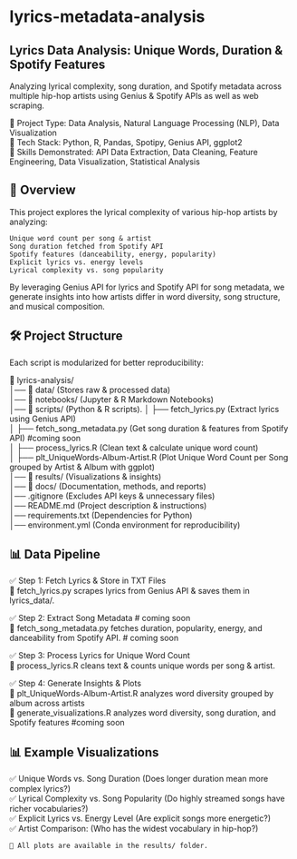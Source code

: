 # lyrics-metadata-analysis
## Lyrics Data Analysis: Unique Words, Duration & Spotify Features
Analyzing lyrical complexity, song duration, and Spotify metadata across multiple hip-hop artists using Genius &amp; Spotify APIs as well as web scraping.

📌 Project Type: Data Analysis, Natural Language Processing (NLP), Data Visualization  
📌 Tech Stack: Python, R, Pandas, Spotipy, Genius API, ggplot2  
📌 Skills Demonstrated: API Data Extraction, Data Cleaning, Feature Engineering, Data Visualization, Statistical Analysis  

## 📖 Overview  
This project explores the lyrical complexity of various hip-hop artists by analyzing:

    Unique word count per song & artist
    Song duration fetched from Spotify API
    Spotify features (danceability, energy, popularity)
    Explicit lyrics vs. energy levels
    Lyrical complexity vs. song popularity

By leveraging Genius API for lyrics and Spotify API for song metadata, we generate insights into how artists differ in word diversity, song structure, and musical composition.

## 🛠️ Project Structure

Each script is modularized for better reproducibility:

📂 lyrics-analysis/  
│── 📂 data/ (Stores raw & processed data)  
│── 📂 notebooks/ (Jupyter & R Markdown Notebooks)  
│── 📂 scripts/ (Python & R scripts). 
│      ├── fetch_lyrics.py (Extract lyrics using Genius API)  
│      ├── fetch_song_metadata.py (Get song duration & features from Spotify API)  #coming soon  
│      ├── process_lyrics.R (Clean text & calculate unique word count)  
│      ├── plt_UniqueWords-Album-Artist.R (Plot Unique Word Count per Song grouped by Artist & Album with ggplot)  
│── 📂 results/ (Visualizations & insights)  
│── 📂 docs/ (Documentation, methods, and reports)  
│── .gitignore (Excludes API keys & unnecessary files)  
│── README.md (Project description & instructions)  
│── requirements.txt (Dependencies for Python)  
│── environment.yml (Conda environment for reproducibility)  

## 📊 Data Pipeline

✅ Step 1: Fetch Lyrics & Store in TXT Files  
🔹 fetch_lyrics.py scrapes lyrics from Genius API & saves them in lyrics_data/.

✅ Step 2: Extract Song Metadata # coming soon  
🔹 fetch_song_metadata.py fetches duration, popularity, energy, and danceability from Spotify API. # coming soon  

✅ Step 3: Process Lyrics for Unique Word Count  
🔹 process_lyrics.R cleans text & counts unique words per song & artist.

✅ Step 4: Generate Insights & Plots  
🔹 plt_UniqueWords-Album-Artist.R analyzes word diversity grouped by album across artists  
🔹 generate_visualizations.R analyzes word diversity, song duration, and Spotify features #coming soon  

## 📊 Example Visualizations

✅ Unique Words vs. Song Duration (Does longer duration mean more complex lyrics?)  
✅ Lyrical Complexity vs. Song Popularity (Do highly streamed songs have richer vocabularies?)  
✅ Explicit Lyrics vs. Energy Level (Are explicit songs more energetic?)  
✅ Artist Comparison: (Who has the widest vocabulary in hip-hop?)  

    📌 All plots are available in the results/ folder.


